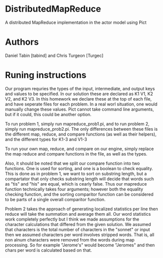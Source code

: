 # DistributedMapReduce
A distributed MapReduce implementation in the actor model using Pict

# Authors
Daniel Tabin [tabind] and Chris Turgeon [Turgec]

# Runing instructions
Our program requries the types of the input, intermediate, and output keys and values to be specified.  In our solution these are declared as K1 V1, K2 V2, and K2 V3.  In this homework we declare these at the top of each file, and have seperate files for each problem.  In a real worl situation, one would manually change these values.  Pict cannot take command line arguments, but if it could, this could be another option.

To run problem 1, simply run mapreduce_prob1.pi, and to run problem 2, simply run mapreduce_prob2.pi.  The only differences between these files is the different map, reduce, and compare functions (as well as their helpers), and the different types for K1-3 and V1-3

To run your own map, reduce, and compare on our engine, simply replace the map reduce and compare functions in the file, as well as the types.

Also, it should be noted that we split our compare function into two functions.  One is used for sorting, and one is a boolean to check equality.  This is done as in problem 1, we want to sort on substring length, but a compartator that only checks substring length will decide that words such as "tis" and "his" are equal, which is cearly false.  Thus our mapreduce function technically takes four arguments; however both the equality checking function, and the sorting comparitor function can be considered to be parts of a single overall comparitor function.

Problem 2 takes the approach of generating localized statistics per line then reduce will take the summation and average them all. Our word statistics work completely perfectly but I think we made assumptions for the character calculations that differed from the given solution. We assumed that characters is the total number of characters in the "sonnet" or input then we assumed characters per word involves stripped words. That is, all non alnum characters were removed from the words during map processing. So for example "Jerome's" would become "Jeromes" and then chars per word is calculated based on that.

